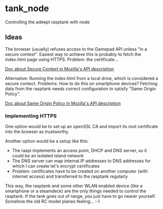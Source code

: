 # tank_node
Controlling the adeept rasptank with node

## Ideas

The browser (usually) refuses access to the Gamepad API unless "in a secure context". Easiest way to achieve this is
probably to fetch the index.html page using HTTPS. Problem: the certificate...

[Doc about Secure Context in Mozilla's API description](https://developer.mozilla.org/en-US/docs/Web/Security/Secure_Contexts)

Alternative: Running the index.html from a local drive, which is considered a secure contect. 
Problems: How to do this on smartphone devices? Fetching data from the rasptank needs correct configuration to satisfy "Same Origin Policy". 

[Doc about Same Origin Policy in Mozilla's API description](https://developer.mozilla.org/en-US/docs/Web/Security/Same-origin_policy)

### Implementing HTTPS
One option would be to set up an openSSL CA and import its root certificate into the browser as trustworthy.

Another option would be a setup  like this:
 * The raspi implements an access point, DHCP and DNS server, so it could be an isolated island network
 * The DNS server can map internal IP addresses to DNS addresses for which I can create let's encrypt certificates
 * Problem: certificates have to be created on another computer (with internet access) and transferred to the rasptank regularly

This way, the rasptank and some other WLAN enabled device (like a smartphone or a steamdeck) are the only things needed to control the rasptank. 
If the tank goes out of range, you just have to go nearer yourself. Somehow the old RC model planes feeling... :-)

